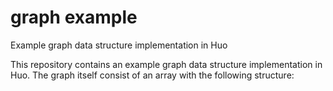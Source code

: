 # graph example
Example graph data structure implementation in Huo

This repository contains an example graph data structure implementation in Huo. The graph itself consist of an array with the following structure:
